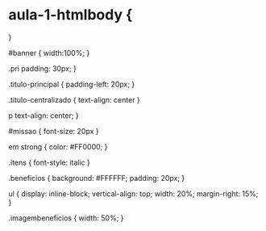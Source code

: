 # aula-1-htmlbody {

}

#banner {
    width:100%;
}

.pri
    padding: 30px;
}

.titulo-principal {
    padding-left: 20px;
}

.titulo-centralizado {
    text-align: center
}

p 
    text-align: center;
}

#missao {
    font-size: 20px
}

em strong {
    color: #FF0000;
}

.itens {
    font-style: italic
}

.beneficios {
    background: #FFFFFF;
    padding: 20px;
}

ul {
    display: inline-block;
    vertical-align: top;
    width: 20%;
    margin-right: 15%;
}

.imagembeneficios {
    width: 50%;
}